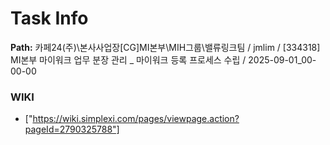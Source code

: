 # Task Info

**Path:** 카페24(주)\본사사업장\[CG]MI본부\MIH그룹\밸류링크팀 / jmlim / [334318] MI본부 마이워크 업무 분장 관리 _ 마이워크 등록 프로세스 수립 / 2025-09-01_00-00-00

### WIKI
- ["https://wiki.simplexi.com/pages/viewpage.action?pageId=2790325788"]


